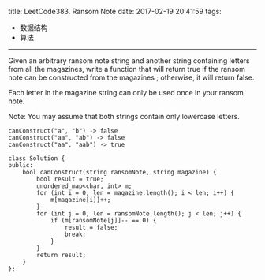 title: LeetCode383. Ransom Note
date: 2017-02-19 20:41:59
tags:
- 数据结构
- 算法
---

Given an arbitrary ransom note string and another string containing letters from all the magazines, write a function that will return true if the ransom note can be constructed from the magazines ; otherwise, it will return false.

Each letter in the magazine string can only be used once in your ransom note.

Note:
You may assume that both strings contain only lowercase letters.
```
canConstruct("a", "b") -> false
canConstruct("aa", "ab") -> false
canConstruct("aa", "aab") -> true
```

```
class Solution {
public:
    bool canConstruct(string ransomNote, string magazine) {
        bool result = true;
        unordered_map<char, int> m;
        for (int i = 0, len = magazine.length(); i < len; i++) {
            m[magazine[i]]++;
        }
        for (int j = 0, len = ransomNote.length(); j < len; j++) {
            if (m[ransomNote[j]]-- == 0) {
                result = false;
                break;
            }
        }
        return result;
    }
};
```
